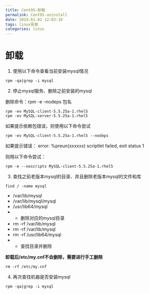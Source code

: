 ```yaml
---
title: CentOS-卸载
permalink: CentOS-uninstall
date: 2019-01-02 12:03:10
tags: linux安装
categories: linux
---
```

# 卸载
1. 使用以下命令查看当前安装mysql情况
<!--more-->
```
rpm -qa|grep -i mysql  
```

2. 停止mysql服务、删除之前安装的mysql

删除命令：rpm -e –nodeps 包名

```
rpm -ev MySQL-client-5.5.25a-1.rhel5  
rpm -ev MySQL-server-5.5.25a-1.rhel5  
```
如果提示依赖包错误，则使用以下命令尝试
```
rpm -ev MySQL-client-5.5.25a-1.rhel5 --nodeps
```
如果提示错误：
error: %preun(xxxxxx) scriptlet failed, exit status 1

则用以下命令尝试：

```
rpm -e --noscripts MySQL-client-5.5.25a-1.rhel5
```
3. 查找之前老版本mysql的目录、并且删除老版本mysql的文件和库

```
find / -name mysql  
```
- /var/lib/mysql
- /var/lib/mysql/mysql
- /usr/lib64/mysql
- - 删除对应的mysql目录
- rm -rf /var/lib/mysql
- rm -rf /var/lib/mysql
- rm -rf /usr/lib64/mysql
- - 查找目录并删除

**卸载后/etc/my.cnf不会删除，需要进行手工删除**

```
rm -rf /etc/my.cnf  
```

4. 再次查找机器是否安装mysql

```
rpm -qa|grep -i mysql
```